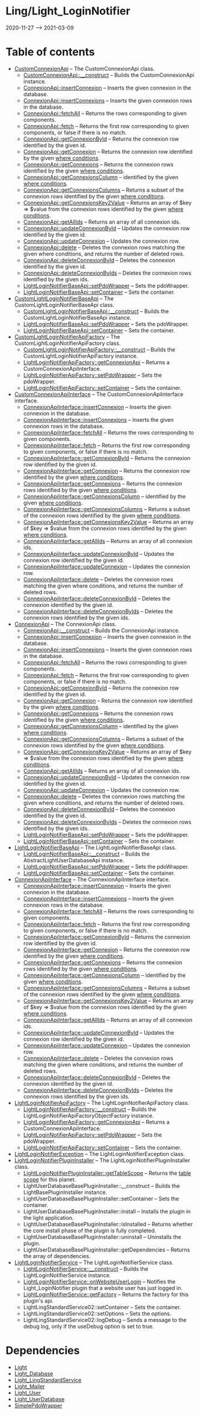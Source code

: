 Ling/Light_LoginNotifier
================
2020-11-27 --> 2021-03-09




Table of contents
===========

- [CustomConnexionApi](https://github.com/lingtalfi/Light_LoginNotifier/blob/master/doc/api/Ling/Light_LoginNotifier/Api/Custom/Classes/CustomConnexionApi.md) &ndash; The CustomConnexionApi class.
    - [CustomConnexionApi::__construct](https://github.com/lingtalfi/Light_LoginNotifier/blob/master/doc/api/Ling/Light_LoginNotifier/Api/Custom/Classes/CustomConnexionApi/__construct.md) &ndash; Builds the CustomConnexionApi instance.
    - [ConnexionApi::insertConnexion](https://github.com/lingtalfi/Light_LoginNotifier/blob/master/doc/api/Ling/Light_LoginNotifier/Api/Generated/Classes/ConnexionApi/insertConnexion.md) &ndash; Inserts the given connexion in the database.
    - [ConnexionApi::insertConnexions](https://github.com/lingtalfi/Light_LoginNotifier/blob/master/doc/api/Ling/Light_LoginNotifier/Api/Generated/Classes/ConnexionApi/insertConnexions.md) &ndash; Inserts the given connexion rows in the database.
    - [ConnexionApi::fetchAll](https://github.com/lingtalfi/Light_LoginNotifier/blob/master/doc/api/Ling/Light_LoginNotifier/Api/Generated/Classes/ConnexionApi/fetchAll.md) &ndash; Returns the rows corresponding to given components.
    - [ConnexionApi::fetch](https://github.com/lingtalfi/Light_LoginNotifier/blob/master/doc/api/Ling/Light_LoginNotifier/Api/Generated/Classes/ConnexionApi/fetch.md) &ndash; Returns the first row corresponding to given components, or false if there is no match.
    - [ConnexionApi::getConnexionById](https://github.com/lingtalfi/Light_LoginNotifier/blob/master/doc/api/Ling/Light_LoginNotifier/Api/Generated/Classes/ConnexionApi/getConnexionById.md) &ndash; Returns the connexion row identified by the given id.
    - [ConnexionApi::getConnexion](https://github.com/lingtalfi/Light_LoginNotifier/blob/master/doc/api/Ling/Light_LoginNotifier/Api/Generated/Classes/ConnexionApi/getConnexion.md) &ndash; Returns the connexion row identified by the given [where conditions](https://github.com/lingtalfi/SimplePdoWrapper#the-where-conditions).
    - [ConnexionApi::getConnexions](https://github.com/lingtalfi/Light_LoginNotifier/blob/master/doc/api/Ling/Light_LoginNotifier/Api/Generated/Classes/ConnexionApi/getConnexions.md) &ndash; Returns the connexion rows identified by the given [where conditions](https://github.com/lingtalfi/SimplePdoWrapper#the-where-conditions).
    - [ConnexionApi::getConnexionsColumn](https://github.com/lingtalfi/Light_LoginNotifier/blob/master/doc/api/Ling/Light_LoginNotifier/Api/Generated/Classes/ConnexionApi/getConnexionsColumn.md) &ndash; identified by the given [where conditions](https://github.com/lingtalfi/SimplePdoWrapper#the-where-conditions).
    - [ConnexionApi::getConnexionsColumns](https://github.com/lingtalfi/Light_LoginNotifier/blob/master/doc/api/Ling/Light_LoginNotifier/Api/Generated/Classes/ConnexionApi/getConnexionsColumns.md) &ndash; Returns a subset of the connexion rows identified by the given [where conditions](https://github.com/lingtalfi/SimplePdoWrapper#the-where-conditions).
    - [ConnexionApi::getConnexionsKey2Value](https://github.com/lingtalfi/Light_LoginNotifier/blob/master/doc/api/Ling/Light_LoginNotifier/Api/Generated/Classes/ConnexionApi/getConnexionsKey2Value.md) &ndash; Returns an array of $key => $value from the connexion rows identified by the given [where conditions](https://github.com/lingtalfi/SimplePdoWrapper#the-where-conditions).
    - [ConnexionApi::getAllIds](https://github.com/lingtalfi/Light_LoginNotifier/blob/master/doc/api/Ling/Light_LoginNotifier/Api/Generated/Classes/ConnexionApi/getAllIds.md) &ndash; Returns an array of all connexion ids.
    - [ConnexionApi::updateConnexionById](https://github.com/lingtalfi/Light_LoginNotifier/blob/master/doc/api/Ling/Light_LoginNotifier/Api/Generated/Classes/ConnexionApi/updateConnexionById.md) &ndash; Updates the connexion row identified by the given id.
    - [ConnexionApi::updateConnexion](https://github.com/lingtalfi/Light_LoginNotifier/blob/master/doc/api/Ling/Light_LoginNotifier/Api/Generated/Classes/ConnexionApi/updateConnexion.md) &ndash; Updates the connexion row.
    - [ConnexionApi::delete](https://github.com/lingtalfi/Light_LoginNotifier/blob/master/doc/api/Ling/Light_LoginNotifier/Api/Generated/Classes/ConnexionApi/delete.md) &ndash; Deletes the connexion rows matching the given where conditions, and returns the number of deleted rows.
    - [ConnexionApi::deleteConnexionById](https://github.com/lingtalfi/Light_LoginNotifier/blob/master/doc/api/Ling/Light_LoginNotifier/Api/Generated/Classes/ConnexionApi/deleteConnexionById.md) &ndash; Deletes the connexion identified by the given id.
    - [ConnexionApi::deleteConnexionByIds](https://github.com/lingtalfi/Light_LoginNotifier/blob/master/doc/api/Ling/Light_LoginNotifier/Api/Generated/Classes/ConnexionApi/deleteConnexionByIds.md) &ndash; Deletes the connexion rows identified by the given ids.
    - [LightLoginNotifierBaseApi::setPdoWrapper](https://github.com/lingtalfi/Light_LoginNotifier/blob/master/doc/api/Ling/Light_LoginNotifier/Api/Generated/Classes/LightLoginNotifierBaseApi/setPdoWrapper.md) &ndash; Sets the pdoWrapper.
    - [LightLoginNotifierBaseApi::setContainer](https://github.com/lingtalfi/Light_LoginNotifier/blob/master/doc/api/Ling/Light_LoginNotifier/Api/Generated/Classes/LightLoginNotifierBaseApi/setContainer.md) &ndash; Sets the container.
- [CustomLightLoginNotifierBaseApi](https://github.com/lingtalfi/Light_LoginNotifier/blob/master/doc/api/Ling/Light_LoginNotifier/Api/Custom/Classes/CustomLightLoginNotifierBaseApi.md) &ndash; The CustomLightLoginNotifierBaseApi class.
    - [CustomLightLoginNotifierBaseApi::__construct](https://github.com/lingtalfi/Light_LoginNotifier/blob/master/doc/api/Ling/Light_LoginNotifier/Api/Custom/Classes/CustomLightLoginNotifierBaseApi/__construct.md) &ndash; Builds the CustomLightLoginNotifierBaseApi instance.
    - [LightLoginNotifierBaseApi::setPdoWrapper](https://github.com/lingtalfi/Light_LoginNotifier/blob/master/doc/api/Ling/Light_LoginNotifier/Api/Generated/Classes/LightLoginNotifierBaseApi/setPdoWrapper.md) &ndash; Sets the pdoWrapper.
    - [LightLoginNotifierBaseApi::setContainer](https://github.com/lingtalfi/Light_LoginNotifier/blob/master/doc/api/Ling/Light_LoginNotifier/Api/Generated/Classes/LightLoginNotifierBaseApi/setContainer.md) &ndash; Sets the container.
- [CustomLightLoginNotifierApiFactory](https://github.com/lingtalfi/Light_LoginNotifier/blob/master/doc/api/Ling/Light_LoginNotifier/Api/Custom/CustomLightLoginNotifierApiFactory.md) &ndash; The CustomLightLoginNotifierApiFactory class.
    - [CustomLightLoginNotifierApiFactory::__construct](https://github.com/lingtalfi/Light_LoginNotifier/blob/master/doc/api/Ling/Light_LoginNotifier/Api/Custom/CustomLightLoginNotifierApiFactory/__construct.md) &ndash; Builds the CustomLightLoginNotifierApiFactory instance.
    - [LightLoginNotifierApiFactory::getConnexionApi](https://github.com/lingtalfi/Light_LoginNotifier/blob/master/doc/api/Ling/Light_LoginNotifier/Api/Generated/LightLoginNotifierApiFactory/getConnexionApi.md) &ndash; Returns a CustomConnexionApiInterface.
    - [LightLoginNotifierApiFactory::setPdoWrapper](https://github.com/lingtalfi/Light_LoginNotifier/blob/master/doc/api/Ling/Light_LoginNotifier/Api/Generated/LightLoginNotifierApiFactory/setPdoWrapper.md) &ndash; Sets the pdoWrapper.
    - [LightLoginNotifierApiFactory::setContainer](https://github.com/lingtalfi/Light_LoginNotifier/blob/master/doc/api/Ling/Light_LoginNotifier/Api/Generated/LightLoginNotifierApiFactory/setContainer.md) &ndash; Sets the container.
- [CustomConnexionApiInterface](https://github.com/lingtalfi/Light_LoginNotifier/blob/master/doc/api/Ling/Light_LoginNotifier/Api/Custom/Interfaces/CustomConnexionApiInterface.md) &ndash; The CustomConnexionApiInterface interface.
    - [ConnexionApiInterface::insertConnexion](https://github.com/lingtalfi/Light_LoginNotifier/blob/master/doc/api/Ling/Light_LoginNotifier/Api/Generated/Interfaces/ConnexionApiInterface/insertConnexion.md) &ndash; Inserts the given connexion in the database.
    - [ConnexionApiInterface::insertConnexions](https://github.com/lingtalfi/Light_LoginNotifier/blob/master/doc/api/Ling/Light_LoginNotifier/Api/Generated/Interfaces/ConnexionApiInterface/insertConnexions.md) &ndash; Inserts the given connexion rows in the database.
    - [ConnexionApiInterface::fetchAll](https://github.com/lingtalfi/Light_LoginNotifier/blob/master/doc/api/Ling/Light_LoginNotifier/Api/Generated/Interfaces/ConnexionApiInterface/fetchAll.md) &ndash; Returns the rows corresponding to given components.
    - [ConnexionApiInterface::fetch](https://github.com/lingtalfi/Light_LoginNotifier/blob/master/doc/api/Ling/Light_LoginNotifier/Api/Generated/Interfaces/ConnexionApiInterface/fetch.md) &ndash; Returns the first row corresponding to given components, or false if there is no match.
    - [ConnexionApiInterface::getConnexionById](https://github.com/lingtalfi/Light_LoginNotifier/blob/master/doc/api/Ling/Light_LoginNotifier/Api/Generated/Interfaces/ConnexionApiInterface/getConnexionById.md) &ndash; Returns the connexion row identified by the given id.
    - [ConnexionApiInterface::getConnexion](https://github.com/lingtalfi/Light_LoginNotifier/blob/master/doc/api/Ling/Light_LoginNotifier/Api/Generated/Interfaces/ConnexionApiInterface/getConnexion.md) &ndash; Returns the connexion row identified by the given [where conditions](https://github.com/lingtalfi/SimplePdoWrapper#the-where-conditions).
    - [ConnexionApiInterface::getConnexions](https://github.com/lingtalfi/Light_LoginNotifier/blob/master/doc/api/Ling/Light_LoginNotifier/Api/Generated/Interfaces/ConnexionApiInterface/getConnexions.md) &ndash; Returns the connexion rows identified by the given [where conditions](https://github.com/lingtalfi/SimplePdoWrapper#the-where-conditions).
    - [ConnexionApiInterface::getConnexionsColumn](https://github.com/lingtalfi/Light_LoginNotifier/blob/master/doc/api/Ling/Light_LoginNotifier/Api/Generated/Interfaces/ConnexionApiInterface/getConnexionsColumn.md) &ndash; identified by the given [where conditions](https://github.com/lingtalfi/SimplePdoWrapper#the-where-conditions).
    - [ConnexionApiInterface::getConnexionsColumns](https://github.com/lingtalfi/Light_LoginNotifier/blob/master/doc/api/Ling/Light_LoginNotifier/Api/Generated/Interfaces/ConnexionApiInterface/getConnexionsColumns.md) &ndash; Returns a subset of the connexion rows identified by the given [where conditions](https://github.com/lingtalfi/SimplePdoWrapper#the-where-conditions).
    - [ConnexionApiInterface::getConnexionsKey2Value](https://github.com/lingtalfi/Light_LoginNotifier/blob/master/doc/api/Ling/Light_LoginNotifier/Api/Generated/Interfaces/ConnexionApiInterface/getConnexionsKey2Value.md) &ndash; Returns an array of $key => $value from the connexion rows identified by the given [where conditions](https://github.com/lingtalfi/SimplePdoWrapper#the-where-conditions).
    - [ConnexionApiInterface::getAllIds](https://github.com/lingtalfi/Light_LoginNotifier/blob/master/doc/api/Ling/Light_LoginNotifier/Api/Generated/Interfaces/ConnexionApiInterface/getAllIds.md) &ndash; Returns an array of all connexion ids.
    - [ConnexionApiInterface::updateConnexionById](https://github.com/lingtalfi/Light_LoginNotifier/blob/master/doc/api/Ling/Light_LoginNotifier/Api/Generated/Interfaces/ConnexionApiInterface/updateConnexionById.md) &ndash; Updates the connexion row identified by the given id.
    - [ConnexionApiInterface::updateConnexion](https://github.com/lingtalfi/Light_LoginNotifier/blob/master/doc/api/Ling/Light_LoginNotifier/Api/Generated/Interfaces/ConnexionApiInterface/updateConnexion.md) &ndash; Updates the connexion row.
    - [ConnexionApiInterface::delete](https://github.com/lingtalfi/Light_LoginNotifier/blob/master/doc/api/Ling/Light_LoginNotifier/Api/Generated/Interfaces/ConnexionApiInterface/delete.md) &ndash; Deletes the connexion rows matching the given where conditions, and returns the number of deleted rows.
    - [ConnexionApiInterface::deleteConnexionById](https://github.com/lingtalfi/Light_LoginNotifier/blob/master/doc/api/Ling/Light_LoginNotifier/Api/Generated/Interfaces/ConnexionApiInterface/deleteConnexionById.md) &ndash; Deletes the connexion identified by the given id.
    - [ConnexionApiInterface::deleteConnexionByIds](https://github.com/lingtalfi/Light_LoginNotifier/blob/master/doc/api/Ling/Light_LoginNotifier/Api/Generated/Interfaces/ConnexionApiInterface/deleteConnexionByIds.md) &ndash; Deletes the connexion rows identified by the given ids.
- [ConnexionApi](https://github.com/lingtalfi/Light_LoginNotifier/blob/master/doc/api/Ling/Light_LoginNotifier/Api/Generated/Classes/ConnexionApi.md) &ndash; The ConnexionApi class.
    - [ConnexionApi::__construct](https://github.com/lingtalfi/Light_LoginNotifier/blob/master/doc/api/Ling/Light_LoginNotifier/Api/Generated/Classes/ConnexionApi/__construct.md) &ndash; Builds the ConnexionApi instance.
    - [ConnexionApi::insertConnexion](https://github.com/lingtalfi/Light_LoginNotifier/blob/master/doc/api/Ling/Light_LoginNotifier/Api/Generated/Classes/ConnexionApi/insertConnexion.md) &ndash; Inserts the given connexion in the database.
    - [ConnexionApi::insertConnexions](https://github.com/lingtalfi/Light_LoginNotifier/blob/master/doc/api/Ling/Light_LoginNotifier/Api/Generated/Classes/ConnexionApi/insertConnexions.md) &ndash; Inserts the given connexion rows in the database.
    - [ConnexionApi::fetchAll](https://github.com/lingtalfi/Light_LoginNotifier/blob/master/doc/api/Ling/Light_LoginNotifier/Api/Generated/Classes/ConnexionApi/fetchAll.md) &ndash; Returns the rows corresponding to given components.
    - [ConnexionApi::fetch](https://github.com/lingtalfi/Light_LoginNotifier/blob/master/doc/api/Ling/Light_LoginNotifier/Api/Generated/Classes/ConnexionApi/fetch.md) &ndash; Returns the first row corresponding to given components, or false if there is no match.
    - [ConnexionApi::getConnexionById](https://github.com/lingtalfi/Light_LoginNotifier/blob/master/doc/api/Ling/Light_LoginNotifier/Api/Generated/Classes/ConnexionApi/getConnexionById.md) &ndash; Returns the connexion row identified by the given id.
    - [ConnexionApi::getConnexion](https://github.com/lingtalfi/Light_LoginNotifier/blob/master/doc/api/Ling/Light_LoginNotifier/Api/Generated/Classes/ConnexionApi/getConnexion.md) &ndash; Returns the connexion row identified by the given [where conditions](https://github.com/lingtalfi/SimplePdoWrapper#the-where-conditions).
    - [ConnexionApi::getConnexions](https://github.com/lingtalfi/Light_LoginNotifier/blob/master/doc/api/Ling/Light_LoginNotifier/Api/Generated/Classes/ConnexionApi/getConnexions.md) &ndash; Returns the connexion rows identified by the given [where conditions](https://github.com/lingtalfi/SimplePdoWrapper#the-where-conditions).
    - [ConnexionApi::getConnexionsColumn](https://github.com/lingtalfi/Light_LoginNotifier/blob/master/doc/api/Ling/Light_LoginNotifier/Api/Generated/Classes/ConnexionApi/getConnexionsColumn.md) &ndash; identified by the given [where conditions](https://github.com/lingtalfi/SimplePdoWrapper#the-where-conditions).
    - [ConnexionApi::getConnexionsColumns](https://github.com/lingtalfi/Light_LoginNotifier/blob/master/doc/api/Ling/Light_LoginNotifier/Api/Generated/Classes/ConnexionApi/getConnexionsColumns.md) &ndash; Returns a subset of the connexion rows identified by the given [where conditions](https://github.com/lingtalfi/SimplePdoWrapper#the-where-conditions).
    - [ConnexionApi::getConnexionsKey2Value](https://github.com/lingtalfi/Light_LoginNotifier/blob/master/doc/api/Ling/Light_LoginNotifier/Api/Generated/Classes/ConnexionApi/getConnexionsKey2Value.md) &ndash; Returns an array of $key => $value from the connexion rows identified by the given [where conditions](https://github.com/lingtalfi/SimplePdoWrapper#the-where-conditions).
    - [ConnexionApi::getAllIds](https://github.com/lingtalfi/Light_LoginNotifier/blob/master/doc/api/Ling/Light_LoginNotifier/Api/Generated/Classes/ConnexionApi/getAllIds.md) &ndash; Returns an array of all connexion ids.
    - [ConnexionApi::updateConnexionById](https://github.com/lingtalfi/Light_LoginNotifier/blob/master/doc/api/Ling/Light_LoginNotifier/Api/Generated/Classes/ConnexionApi/updateConnexionById.md) &ndash; Updates the connexion row identified by the given id.
    - [ConnexionApi::updateConnexion](https://github.com/lingtalfi/Light_LoginNotifier/blob/master/doc/api/Ling/Light_LoginNotifier/Api/Generated/Classes/ConnexionApi/updateConnexion.md) &ndash; Updates the connexion row.
    - [ConnexionApi::delete](https://github.com/lingtalfi/Light_LoginNotifier/blob/master/doc/api/Ling/Light_LoginNotifier/Api/Generated/Classes/ConnexionApi/delete.md) &ndash; Deletes the connexion rows matching the given where conditions, and returns the number of deleted rows.
    - [ConnexionApi::deleteConnexionById](https://github.com/lingtalfi/Light_LoginNotifier/blob/master/doc/api/Ling/Light_LoginNotifier/Api/Generated/Classes/ConnexionApi/deleteConnexionById.md) &ndash; Deletes the connexion identified by the given id.
    - [ConnexionApi::deleteConnexionByIds](https://github.com/lingtalfi/Light_LoginNotifier/blob/master/doc/api/Ling/Light_LoginNotifier/Api/Generated/Classes/ConnexionApi/deleteConnexionByIds.md) &ndash; Deletes the connexion rows identified by the given ids.
    - [LightLoginNotifierBaseApi::setPdoWrapper](https://github.com/lingtalfi/Light_LoginNotifier/blob/master/doc/api/Ling/Light_LoginNotifier/Api/Generated/Classes/LightLoginNotifierBaseApi/setPdoWrapper.md) &ndash; Sets the pdoWrapper.
    - [LightLoginNotifierBaseApi::setContainer](https://github.com/lingtalfi/Light_LoginNotifier/blob/master/doc/api/Ling/Light_LoginNotifier/Api/Generated/Classes/LightLoginNotifierBaseApi/setContainer.md) &ndash; Sets the container.
- [LightLoginNotifierBaseApi](https://github.com/lingtalfi/Light_LoginNotifier/blob/master/doc/api/Ling/Light_LoginNotifier/Api/Generated/Classes/LightLoginNotifierBaseApi.md) &ndash; The LightLoginNotifierBaseApi class.
    - [LightLoginNotifierBaseApi::__construct](https://github.com/lingtalfi/Light_LoginNotifier/blob/master/doc/api/Ling/Light_LoginNotifier/Api/Generated/Classes/LightLoginNotifierBaseApi/__construct.md) &ndash; Builds the AbstractLightUserDatabaseApi instance.
    - [LightLoginNotifierBaseApi::setPdoWrapper](https://github.com/lingtalfi/Light_LoginNotifier/blob/master/doc/api/Ling/Light_LoginNotifier/Api/Generated/Classes/LightLoginNotifierBaseApi/setPdoWrapper.md) &ndash; Sets the pdoWrapper.
    - [LightLoginNotifierBaseApi::setContainer](https://github.com/lingtalfi/Light_LoginNotifier/blob/master/doc/api/Ling/Light_LoginNotifier/Api/Generated/Classes/LightLoginNotifierBaseApi/setContainer.md) &ndash; Sets the container.
- [ConnexionApiInterface](https://github.com/lingtalfi/Light_LoginNotifier/blob/master/doc/api/Ling/Light_LoginNotifier/Api/Generated/Interfaces/ConnexionApiInterface.md) &ndash; The ConnexionApiInterface interface.
    - [ConnexionApiInterface::insertConnexion](https://github.com/lingtalfi/Light_LoginNotifier/blob/master/doc/api/Ling/Light_LoginNotifier/Api/Generated/Interfaces/ConnexionApiInterface/insertConnexion.md) &ndash; Inserts the given connexion in the database.
    - [ConnexionApiInterface::insertConnexions](https://github.com/lingtalfi/Light_LoginNotifier/blob/master/doc/api/Ling/Light_LoginNotifier/Api/Generated/Interfaces/ConnexionApiInterface/insertConnexions.md) &ndash; Inserts the given connexion rows in the database.
    - [ConnexionApiInterface::fetchAll](https://github.com/lingtalfi/Light_LoginNotifier/blob/master/doc/api/Ling/Light_LoginNotifier/Api/Generated/Interfaces/ConnexionApiInterface/fetchAll.md) &ndash; Returns the rows corresponding to given components.
    - [ConnexionApiInterface::fetch](https://github.com/lingtalfi/Light_LoginNotifier/blob/master/doc/api/Ling/Light_LoginNotifier/Api/Generated/Interfaces/ConnexionApiInterface/fetch.md) &ndash; Returns the first row corresponding to given components, or false if there is no match.
    - [ConnexionApiInterface::getConnexionById](https://github.com/lingtalfi/Light_LoginNotifier/blob/master/doc/api/Ling/Light_LoginNotifier/Api/Generated/Interfaces/ConnexionApiInterface/getConnexionById.md) &ndash; Returns the connexion row identified by the given id.
    - [ConnexionApiInterface::getConnexion](https://github.com/lingtalfi/Light_LoginNotifier/blob/master/doc/api/Ling/Light_LoginNotifier/Api/Generated/Interfaces/ConnexionApiInterface/getConnexion.md) &ndash; Returns the connexion row identified by the given [where conditions](https://github.com/lingtalfi/SimplePdoWrapper#the-where-conditions).
    - [ConnexionApiInterface::getConnexions](https://github.com/lingtalfi/Light_LoginNotifier/blob/master/doc/api/Ling/Light_LoginNotifier/Api/Generated/Interfaces/ConnexionApiInterface/getConnexions.md) &ndash; Returns the connexion rows identified by the given [where conditions](https://github.com/lingtalfi/SimplePdoWrapper#the-where-conditions).
    - [ConnexionApiInterface::getConnexionsColumn](https://github.com/lingtalfi/Light_LoginNotifier/blob/master/doc/api/Ling/Light_LoginNotifier/Api/Generated/Interfaces/ConnexionApiInterface/getConnexionsColumn.md) &ndash; identified by the given [where conditions](https://github.com/lingtalfi/SimplePdoWrapper#the-where-conditions).
    - [ConnexionApiInterface::getConnexionsColumns](https://github.com/lingtalfi/Light_LoginNotifier/blob/master/doc/api/Ling/Light_LoginNotifier/Api/Generated/Interfaces/ConnexionApiInterface/getConnexionsColumns.md) &ndash; Returns a subset of the connexion rows identified by the given [where conditions](https://github.com/lingtalfi/SimplePdoWrapper#the-where-conditions).
    - [ConnexionApiInterface::getConnexionsKey2Value](https://github.com/lingtalfi/Light_LoginNotifier/blob/master/doc/api/Ling/Light_LoginNotifier/Api/Generated/Interfaces/ConnexionApiInterface/getConnexionsKey2Value.md) &ndash; Returns an array of $key => $value from the connexion rows identified by the given [where conditions](https://github.com/lingtalfi/SimplePdoWrapper#the-where-conditions).
    - [ConnexionApiInterface::getAllIds](https://github.com/lingtalfi/Light_LoginNotifier/blob/master/doc/api/Ling/Light_LoginNotifier/Api/Generated/Interfaces/ConnexionApiInterface/getAllIds.md) &ndash; Returns an array of all connexion ids.
    - [ConnexionApiInterface::updateConnexionById](https://github.com/lingtalfi/Light_LoginNotifier/blob/master/doc/api/Ling/Light_LoginNotifier/Api/Generated/Interfaces/ConnexionApiInterface/updateConnexionById.md) &ndash; Updates the connexion row identified by the given id.
    - [ConnexionApiInterface::updateConnexion](https://github.com/lingtalfi/Light_LoginNotifier/blob/master/doc/api/Ling/Light_LoginNotifier/Api/Generated/Interfaces/ConnexionApiInterface/updateConnexion.md) &ndash; Updates the connexion row.
    - [ConnexionApiInterface::delete](https://github.com/lingtalfi/Light_LoginNotifier/blob/master/doc/api/Ling/Light_LoginNotifier/Api/Generated/Interfaces/ConnexionApiInterface/delete.md) &ndash; Deletes the connexion rows matching the given where conditions, and returns the number of deleted rows.
    - [ConnexionApiInterface::deleteConnexionById](https://github.com/lingtalfi/Light_LoginNotifier/blob/master/doc/api/Ling/Light_LoginNotifier/Api/Generated/Interfaces/ConnexionApiInterface/deleteConnexionById.md) &ndash; Deletes the connexion identified by the given id.
    - [ConnexionApiInterface::deleteConnexionByIds](https://github.com/lingtalfi/Light_LoginNotifier/blob/master/doc/api/Ling/Light_LoginNotifier/Api/Generated/Interfaces/ConnexionApiInterface/deleteConnexionByIds.md) &ndash; Deletes the connexion rows identified by the given ids.
- [LightLoginNotifierApiFactory](https://github.com/lingtalfi/Light_LoginNotifier/blob/master/doc/api/Ling/Light_LoginNotifier/Api/Generated/LightLoginNotifierApiFactory.md) &ndash; The LightLoginNotifierApiFactory class.
    - [LightLoginNotifierApiFactory::__construct](https://github.com/lingtalfi/Light_LoginNotifier/blob/master/doc/api/Ling/Light_LoginNotifier/Api/Generated/LightLoginNotifierApiFactory/__construct.md) &ndash; Builds the LightLoginNotifierApiFactoryObjectFactory instance.
    - [LightLoginNotifierApiFactory::getConnexionApi](https://github.com/lingtalfi/Light_LoginNotifier/blob/master/doc/api/Ling/Light_LoginNotifier/Api/Generated/LightLoginNotifierApiFactory/getConnexionApi.md) &ndash; Returns a CustomConnexionApiInterface.
    - [LightLoginNotifierApiFactory::setPdoWrapper](https://github.com/lingtalfi/Light_LoginNotifier/blob/master/doc/api/Ling/Light_LoginNotifier/Api/Generated/LightLoginNotifierApiFactory/setPdoWrapper.md) &ndash; Sets the pdoWrapper.
    - [LightLoginNotifierApiFactory::setContainer](https://github.com/lingtalfi/Light_LoginNotifier/blob/master/doc/api/Ling/Light_LoginNotifier/Api/Generated/LightLoginNotifierApiFactory/setContainer.md) &ndash; Sets the container.
- [LightLoginNotifierException](https://github.com/lingtalfi/Light_LoginNotifier/blob/master/doc/api/Ling/Light_LoginNotifier/Exception/LightLoginNotifierException.md) &ndash; The LightLoginNotifierException class.
- [LightLoginNotifierPluginInstaller](https://github.com/lingtalfi/Light_LoginNotifier/blob/master/doc/api/Ling/Light_LoginNotifier/Light_PluginInstaller/LightLoginNotifierPluginInstaller.md) &ndash; The LightLoginNotifierPluginInstaller class.
    - [LightLoginNotifierPluginInstaller::getTableScope](https://github.com/lingtalfi/Light_LoginNotifier/blob/master/doc/api/Ling/Light_LoginNotifier/Light_PluginInstaller/LightLoginNotifierPluginInstaller/getTableScope.md) &ndash; Returns the [table scope](https://github.com/lingtalfi/TheBar/blob/master/discussions/table-scope.md) for this planet.
    - LightUserDatabaseBasePluginInstaller::__construct &ndash; Builds the LightBasePluginInstaller instance.
    - LightUserDatabaseBasePluginInstaller::setContainer &ndash; Sets the container.
    - LightUserDatabaseBasePluginInstaller::install &ndash; Installs the plugin in the light application.
    - LightUserDatabaseBasePluginInstaller::isInstalled &ndash; Returns whether the core install phase of the plugin is fully completed.
    - LightUserDatabaseBasePluginInstaller::uninstall &ndash; Uninstalls the plugin.
    - LightUserDatabaseBasePluginInstaller::getDependencies &ndash; Returns the array of dependencies.
- [LightLoginNotifierService](https://github.com/lingtalfi/Light_LoginNotifier/blob/master/doc/api/Ling/Light_LoginNotifier/Service/LightLoginNotifierService.md) &ndash; The LightLoginNotifierService class.
    - [LightLoginNotifierService::__construct](https://github.com/lingtalfi/Light_LoginNotifier/blob/master/doc/api/Ling/Light_LoginNotifier/Service/LightLoginNotifierService/__construct.md) &ndash; Builds the LightLoginNotifierService instance.
    - [LightLoginNotifierService::onWebsiteUserLogin](https://github.com/lingtalfi/Light_LoginNotifier/blob/master/doc/api/Ling/Light_LoginNotifier/Service/LightLoginNotifierService/onWebsiteUserLogin.md) &ndash; Notifies the Light_LoginNotifier plugin that a website user has just logged in.
    - [LightLoginNotifierService::getFactory](https://github.com/lingtalfi/Light_LoginNotifier/blob/master/doc/api/Ling/Light_LoginNotifier/Service/LightLoginNotifierService/getFactory.md) &ndash; Returns the factory for this plugin's api.
    - LightLingStandardService02::setContainer &ndash; Sets the container.
    - LightLingStandardService02::setOptions &ndash; Sets the options.
    - LightLingStandardService02::logDebug &ndash; Sends a message to the debug log, only if the useDebug option is set to true.


Dependencies
============
- [Light](https://github.com/lingtalfi/Light)
- [Light_Database](https://github.com/lingtalfi/Light_Database)
- [Light_LingStandardService](https://github.com/lingtalfi/Light_LingStandardService)
- [Light_Mailer](https://github.com/lingtalfi/Light_Mailer)
- [Light_User](https://github.com/lingtalfi/Light_User)
- [Light_UserDatabase](https://github.com/lingtalfi/Light_UserDatabase)
- [SimplePdoWrapper](https://github.com/lingtalfi/SimplePdoWrapper)


